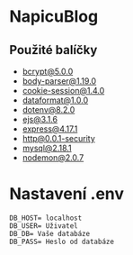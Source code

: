 # NapicuBlog
## Použité balíčky 
* bcrypt@5.0.0
* body-parser@1.19.0
* cookie-session@1.4.0
* dataformat@1.0.0
* dotenv@8.2.0
* ejs@3.1.6
* express@4.17.1
* http@0.0.1-security
* mysql@2.18.1
* nodemon@2.0.7
# Nastavení .env 
```
DB_HOST= localhost
DB_USER= Uživatel
DB_DB= Vaše databáze
DB_PASS= Heslo od databáze
```

